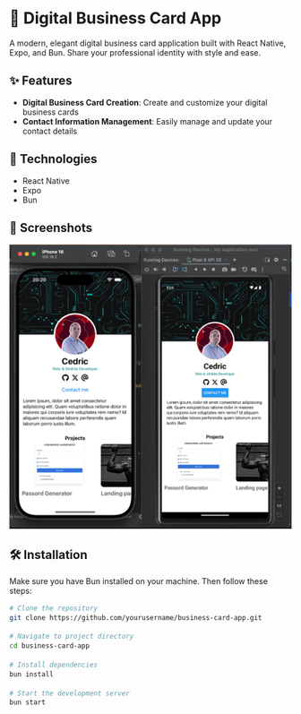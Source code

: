 # 🪪 Digital Business Card App

A modern, elegant digital business card application built with React Native, Expo, and Bun. Share your professional identity with style and ease.

## ✨ Features

- **Digital Business Card Creation**: Create and customize your digital business cards
- **Contact Information Management**: Easily manage and update your contact details

## 🚀 Technologies

- React Native
- Expo
- Bun

## 📱 Screenshots

![Alt text](/assets/app-view.png)

## 🛠️ Installation

Make sure you have Bun installed on your machine. Then follow these steps:

```bash
# Clone the repository
git clone https://github.com/yourusername/business-card-app.git

# Navigate to project directory
cd business-card-app

# Install dependencies
bun install

# Start the development server
bun start
```
